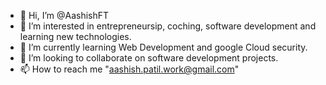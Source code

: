 - 👋 Hi, I’m @AashishFT
- 👀 I’m interested in entrepreneursip, coching, software development and learning new technologies.
- 🌱 I’m currently learning Web Development and google Cloud security.
- 💞️ I’m looking to collaborate on software development projects.
- 📫 How to reach me "aashish.patil.work@gmail.com"

<!---
AashishFT/AashishFT is a ✨ special ✨ repository because its `README.md` (this file) appears on your GitHub profile.
You can click the Preview link to take a look at your changes.
--->
